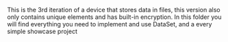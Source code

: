 This is the 3rd iteration of a device that stores data in files, this version also only contains unique elements and has built-in encryption.
In this folder you will find everything you need to implement and use DataSet, and a every simple showcase project

